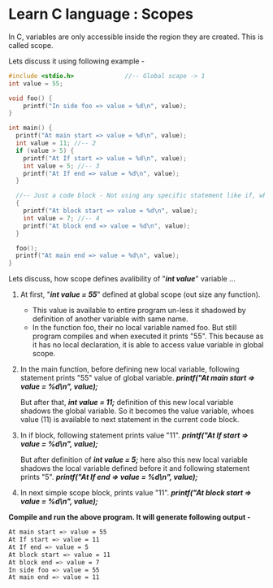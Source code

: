 # Learn C language : Scopes

In C, variables are only accessible inside the region they are created. This is called scope.

Lets discuss it using following example - 

``` c 
#include <stdio.h>              //-- Global scape -> 1
int value = 55;

void foo() { 
    printf("In side foo => value = %d\n", value); 
}

int main() {
  printf("At main start => value = %d\n", value);
  int value = 11; //-- 2
  if (value > 5) {
    printf("At If start => value = %d\n", value);
    int value = 5; //-- 3
    printf("At If end => value = %d\n", value);
  }

  //-- Just a code block - Not using any specific statement like if, while, for etc.
  {
    printf("At block start => value = %d\n", value);
    int value = 7; //-- 4
    printf("At block end => value = %d\n", value);
  }

  foo();
  printf("At main end => value = %d\n", value);
}
```
Lets discuss, how scope defines avalibility of "***int value***" variable ...

1) At first, "***int value = 55***" defined at global scope (out size any function).
   - This value is available to entire program un-less it shadowed by definition of another
   variable with same name.
   - In the function foo, their no local variable named foo. But still program compiles and
   when executed it prints "55". This because as it has no local declaration, it is able to
   access value variable in global scope.
2) In the main function, before defining new local variable, following statement prints "55" value of global variable.
   ***printf("At main start => value = %d\n", value);***

   But after that, ***int value = 11;*** definition of this new local variable shadows the global variable. 
   So it becomes the value variable, whoes value (11) is available to next statement in the current code block.

3) In if block, following statement prints value "11".
   ***printf("At If start => value = %d\n", value);***

   But after definition of ***int value = 5;*** here also this new local variable shadows the local variable 
   defined before it and following statement prints "5".
   ***printf("At If end => value = %d\n", value);***

4) In next simple scope block, prints value "11".
   ***printf("At block start => value = %d\n", value);***

**Compile and run the above program. It will generate following output -**

``` sh
At main start => value = 55
At If start => value = 11
At If end => value = 5
At block start => value = 11
At block end => value = 7
In side foo => value = 55
At main end => value = 11
```
